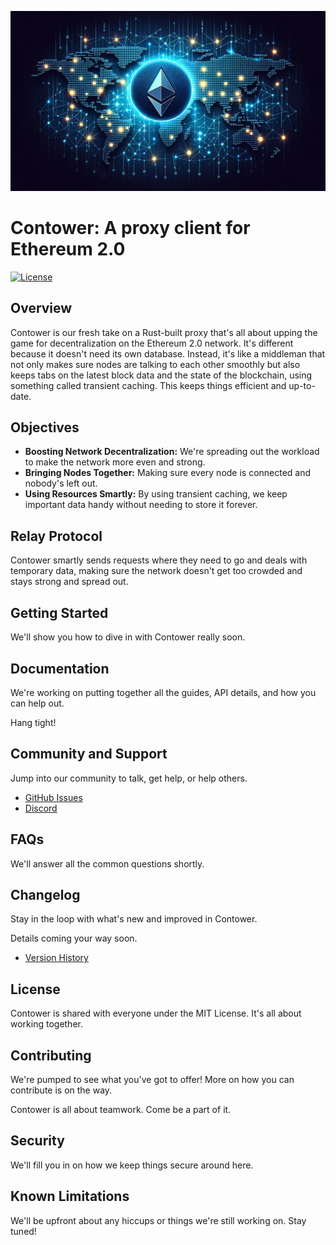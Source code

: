 ![Contower Banner](assets/repo_banner.png)

# Contower: A proxy client for Ethereum 2.0

[![License](https://img.shields.io/badge/License-MIT-blue.svg)](https://opensource.org/licenses/MIT)

## Overview

Contower is our fresh take on a Rust-built proxy that's all about upping the game for decentralization on the Ethereum 2.0 network. It's different because it doesn't need its own database. Instead, it's like a middleman that not only makes sure nodes are talking to each other smoothly but also keeps tabs on the latest block data and the state of the blockchain, using something called transient caching. This keeps things efficient and up-to-date.

## Objectives

- **Boosting Network Decentralization:** We're spreading out the workload to make the network more even and strong.
- **Bringing Nodes Together:** Making sure every node is connected and nobody's left out.
- **Using Resources Smartly:** By using transient caching, we keep important data handy without needing to store it forever.

## Relay Protocol

Contower smartly sends requests where they need to go and deals with temporary data, making sure the network doesn't get too crowded and stays strong and spread out.

## Getting Started

We'll show you how to dive in with Contower really soon.

## Documentation

We're working on putting together all the guides, API details, and how you can help out.

Hang tight!

## Community and Support

Jump into our community to talk, get help, or help others.

- [GitHub Issues](https://github.com/SanderLoman/rust-p2p/issues)
- [Discord](https://discord.gg/Q5RQEyZ4)

## FAQs

We'll answer all the common questions shortly.

## Changelog

Stay in the loop with what's new and improved in Contower.

Details coming your way soon.

- [Version History](#)

## License

Contower is shared with everyone under the MIT License. It's all about working together.

## Contributing

We're pumped to see what you've got to offer! More on how you can contribute is on the way.

Contower is all about teamwork. Come be a part of it.

## Security

We'll fill you in on how we keep things secure around here.

## Known Limitations

We'll be upfront about any hiccups or things we're still working on. Stay tuned!

